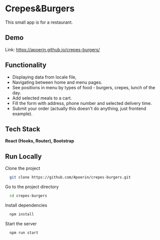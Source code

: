 # Crepes&Burgers

This small app is for a restaurant. 


## Demo

Link: https://apoerin.github.io/crepes-burgers/

  
## Functionality

- Displaying data from locale file,
- Navigating between home and menu pages. 
- See positions in menu by types of food - burgers, crepes, lunch of the day.
- Add selected meals to a cart.
- Fill the form with address, phone number and selected delivery time.
- Submit your order (actually this doesn't do anything, just frontend example).

  
## Tech Stack

**React (Hooks, Router), Bootstrap** 


  
## Run Locally

Clone the project

```bash
  git clone https://github.com/Apoerin/crepes-burgers.git
```

Go to the project directory

```bash
  cd crepes-burgers
```

Install dependencies

```bash
  npm install
```

Start the server

```bash
  npm run start
```

